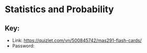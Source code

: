 # Statistics and Probability

## Key:
- Link: https://quizlet.com/vn/500845742/mas291-flash-cards/
- Password:
